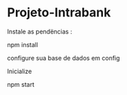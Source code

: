 # Projeto-Intrabank

Instale as pendëncias :

npm install 

configure sua base de dados em config

Inicialize 

npm start 